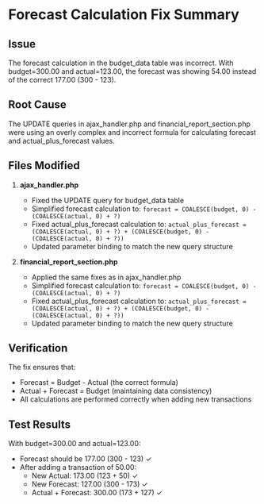 # Forecast Calculation Fix Summary

## Issue
The forecast calculation in the budget_data table was incorrect. With budget=300.00 and actual=123.00, the forecast was showing 54.00 instead of the correct 177.00 (300 - 123).

## Root Cause
The UPDATE queries in ajax_handler.php and financial_report_section.php were using an overly complex and incorrect formula for calculating forecast and actual_plus_forecast values.

## Files Modified

1. **ajax_handler.php**
   - Fixed the UPDATE query for budget_data table
   - Simplified forecast calculation to: `forecast = COALESCE(budget, 0) - (COALESCE(actual, 0) + ?)`
   - Fixed actual_plus_forecast calculation to: `actual_plus_forecast = (COALESCE(actual, 0) + ?) + (COALESCE(budget, 0) - (COALESCE(actual, 0) + ?))`
   - Updated parameter binding to match the new query structure

2. **financial_report_section.php**
   - Applied the same fixes as in ajax_handler.php
   - Simplified forecast calculation to: `forecast = COALESCE(budget, 0) - (COALESCE(actual, 0) + ?)`
   - Fixed actual_plus_forecast calculation to: `actual_plus_forecast = (COALESCE(actual, 0) + ?) + (COALESCE(budget, 0) - (COALESCE(actual, 0) + ?))`
   - Updated parameter binding to match the new query structure

## Verification
The fix ensures that:
- Forecast = Budget - Actual (the correct formula)
- Actual + Forecast = Budget (maintaining data consistency)
- All calculations are performed correctly when adding new transactions

## Test Results
With budget=300.00 and actual=123.00:
- Forecast should be 177.00 (300 - 123) ✓
- After adding a transaction of 50.00:
  - New Actual: 173.00 (123 + 50) ✓
  - New Forecast: 127.00 (300 - 173) ✓
  - Actual + Forecast: 300.00 (173 + 127) ✓